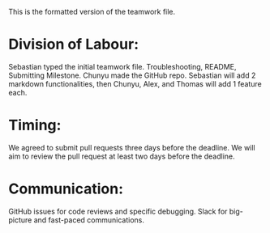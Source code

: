 This is the formatted version of the teamwork file.

# Division of Labour: 
Sebastian typed the initial teamwork file. Troubleshooting, README, Submitting Milestone. Chunyu made the GitHub repo. Sebastian will add 2 markdown functionalities, then Chunyu, Alex, and Thomas will add 1 feature each.

# Timing: 
We agreed to submit pull requests three days before the deadline. We will aim to review the pull request at least two days before the deadline. 

# Communication: 
GitHub issues for code reviews and specific debugging. Slack for big-picture and fast-paced communications.
